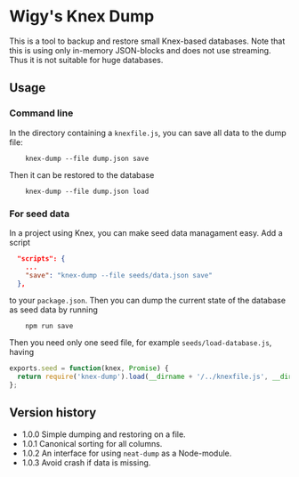 # Wigy's Knex Dump

This is a tool to backup and restore small Knex-based databases.
Note that this is using only in-memory JSON-blocks and does not use streaming.
Thus it is not suitable for huge databases.

## Usage

### Command line

In the directory containing a `knexfile.js`, you can save all data to the dump file:
```shell
    knex-dump --file dump.json save
```

Then it can be restored to the database
```shell
    knex-dump --file dump.json load
```

### For seed data

In a project using Knex, you can make seed data managament easy. Add a script
```json
  "scripts": {
    ...
    "save": "knex-dump --file seeds/data.json save"
  },
```
to your `package.json`. Then you can dump the current state of the database as seed data
by running
```shell
    npm run save
```

Then you need only one seed file, for example `seeds/load-database.js`, having
```javascript
exports.seed = function(knex, Promise) {
  return require('knex-dump').load(__dirname + '/../knexfile.js', __dirname + '/data.json');
};
```


## Version history

* 1.0.0 Simple dumping and restoring on a file.
* 1.0.1 Canonical sorting for all columns.
* 1.0.2 An interface for using `neat-dump` as a Node-module.
* 1.0.3 Avoid crash if data is missing.
